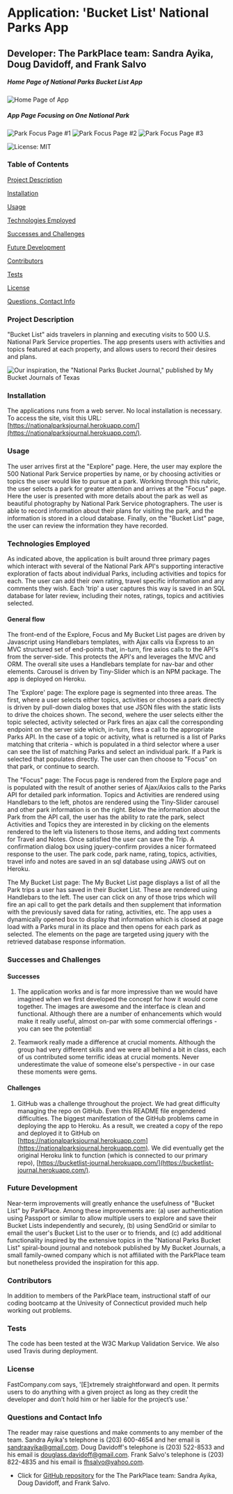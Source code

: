 # Application: 'Bucket List' National Parks App

## Developer: The ParkPlace team: Sandra Ayika, Doug Davidoff, and Frank Salvo

##### Home Page of National Parks Bucket List App
![Home Page of App](https://user-images.githubusercontent.com/10477863/99888805-62e85880-2c1d-11eb-92fa-9fe3371b6eb1.png)

##### App Page Focusing on One National Park
![Park Focus Page #1](https://user-images.githubusercontent.com/10477863/99888903-531d4400-2c1e-11eb-962a-1fdae33be107.png)
![Park Focus Page #2](https://user-images.githubusercontent.com/10477863/99888922-852ea600-2c1e-11eb-9cd5-48a39b170c1c.png)
![Park Focus Page #3](https://user-images.githubusercontent.com/10477863/99888945-aa231900-2c1e-11eb-8bbb-38a5551dccc1.png)


![License: MIT](http://img.shields.io/static/v1?label=License&message=MIT&color=orange) 

### Table of Contents
[Project Description](#project-description)

[Installation](#installation)

[Usage](#usage)

[Technologies Employed](#technologies-employed)

[Successes and Challenges](#successes-and-challenges)

[Future Development](#future-development)

[Contributors](#contributors)

[Tests](#tests)

[License](#license)

[Questions, Contact Info](#questions-and-contact-info)

### Project Description
 "Bucket List" aids travelers in planning and executing visits to 500 U.S. National Park Service properties. The app presents users with activities and topics featured at each property, and allows users to record their desires and plans.

 ![Our inspiration, the "National Parks Bucket Journal," published by My Bucket Journals of Texas](https://user-images.githubusercontent.com/10477863/99752348-28ae7800-2ab2-11eb-9dde-135b4f3b7ab6.png)
 
### Installation
 The applications runs from a web server. No local installation is necessary. To access the site, visit this URL:
 [https://nationalparksjournal.herokuapp.com/](https://nationalparksjournal.herokuapp.com/).

### Usage
 The user arrives first at the "Explore" page. Here, the user may explore the 500 National Park Service properties by name, or by choosing activities or topics the user would like to pursue at a park. Working through this rubric, the user selects a park for greater attention and arrives at the "Focus" page. Here the user is presented with more details about the park as well as beautiful photography by National Park Service photographers. The user is able to record information about their plans for visiting the park, and the information is stored in a cloud database. Finally, on the "Bucket List" page, the user can review the information they have recorded. 

### Technologies Employed

As indicated above, the application is built around three primary pages which interact with several of the National Park API's supporting interactive exploration of facts about individual Parks, including activities and topics for each.  The user can add their own rating, travel specific information and any comments they wish.  Each 'trip' a user captures this way is saved in an SQL database for later review, including their notes, ratings, topics and actitivies selected. 

#### General flow 
The front-end of the Explore, Focus and My Bucket List pages are driven by Javascript using Handlebars templates, with Ajax calls via Express to an MVC structured set of end-points that, in-turn, fire axios calls to the API's from the server-side.  This protects the API's and leverages the MVC and ORM.  The overall site uses a Handlebars template for nav-bar and other elements.   Carousel is driven by Tiny-Slider which is an NPM package.  The app is deployed on Heroku. 

The 'Explore' page:   The explore page is segmented into three areas.  The first, where a user selects either topics, activities or chooses a park directly is driven by pull-down dialog boxes that use JSON files with the static lists to drive the choices shown.   The second, wehere the user selects either the topic selected, activity selected or Park fires an ajax call the corresponding endpoint on the server side which, in-turn, fires a call to the appropriate Parks API.  In the case of a topic or activity, what is returned is a list of Parks matching that criteria - which is populated in a third selector where a user can see the list of matching Parks and select an individual park.  If a Park is selected that populates directly.  The user can then choose to "Focus" on that park, or continue to search. 

The "Focus" page:  The Focus page is rendered from the Explore page and is populated with the result of another series of Ajax/Axios calls to the Parks API for detailed park information.   Topics and Activities are rendered using Handlebars to the left, photos are rendered using the Tiny-Slider carousel  and other park information is on the right.   Below the information about the Park from the API call, the user has the ability to rate the park, select Activities and Topics they are interested in by clicking on the elements rendered to the left via listeners to those items, and adding text comments for Travel and Notes.  Once satisfied the user can save the Trip.  A confirmation dialog box using jquery-confirm provides a nicer formateed response to the user.  The park code, park name, rating, topics, activities, travel info and notes are saved in an sql database using JAWS out on Heroku.  

The My Bucket List page: The My Bucket List page displays a list of all the Park trips a user has saved in their Bucket List.  These are rendered using Handlebars to the left.  The user can click on any of those trips which will fire an api call to get the park details and then supplement that information with the previously saved data for rating, activities, etc.   The app uses a dynamically opened box to display that information which is closed at page load with a Parks mural in its place and then opens for each park as selected.  The elements on the page are targeted using jquery with the retrieved database response information. 

### Successes and Challenges
 #### Successes
1. The application works and is far more impressive than we would have imagined when we first developed the concept for how it would come together.  The images are awesome and the interface is clean and functional.  Although there are a number of enhancements which would make it really useful, almost on-par with some commercial offerings - you can see the potential!

2. Teamwork really made a difference at crucial moments.  Although the group had very different skills and we were all behind a bit in class, each of us contributed some terrific ideas at crucial moments.  Never underestimate the value of someone else's perspective - in our case these moments were gems. 


 #### Challenges
 1. GitHub was a challenge throughout the project. We had great difficulty managing the repo on GitHub. Even this README file engendered difficulties. The biggest manifestation of the GitHub problems came in deploying the app to Heroku. As a result, we created a copy of the repo and deployed it to GitHub on [https://nationalparksjournal.herokuapp.com](https://nationalparksjournal.herokuapp.com). We did eventually get the original Heroku link to function (which is connected to our primary repo), [https://bucketlist-journal.herokuapp.com/](https://bucketlist-journal.herokuapp.com/). 
 
 
### Future Development
 Near-term improvements will greatly enhance the usefulness of "Bucket List" by ParkPlace. Among these improvements are: (a) user authentication using Passport or similar to allow multiple users to explore and save their Bucket Lists independently and securely, (b) using SendGrid or similar to email the user's Bucket List to the user or to friends, and (c) add additional functionality inspired by the extensive topics in the "National Parks Bucket List" spiral-bound journal and notebook published by My Bucket Journals, a small family-owned company which is not affiliated with the ParkPlace team but nonetheless provided the inspiration for this app.

### Contributors
 In addition to members of the ParkPlace team, instructional staff of our coding bootcamp at the Univesity of Connecticut provided much help working out problems.

### Tests
 The code has been tested at the W3C Markup Validation Service.  We also used Travis during deployment. 

### License
 FastCompany.com says, '[E]xtremely straightforward and open. It permits users to do anything with a given project as long as they credit the developer and don’t hold him or her liable for the project’s use.'

### Questions and Contact Info
 The reader may raise questions and make comments to any member of the team. Sandra Ayika's telephone is (203) 600-4654 and her email is sandraayika@gmail.com. Doug Davidoff's telephone is (203) 522-8533 and his email is douglass.davidoff@gmail.com. Frank Salvo's telephone is (203) 822-4835 and his email is fhsalvo@yahoo.com.
 * Click for [GitHub repository](https://github.com/lorjoh/bucketList) for the The ParkPlace team: Sandra Ayika, Doug Davidoff, and Frank Salvo.
